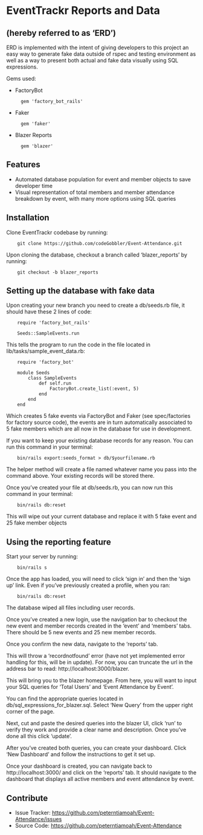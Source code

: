EventTrackr Reports and Data
============================
(hereby referred to as ‘ERD’)
-----------------------------

ERD is implemented with the intent of giving developers to this project an easy way to generate fake data outside of rspec and testing environment as well as a way to present both actual and fake data visually using SQL expressions.

Gems used:

- FactoryBot

		gem 'factory_bot_rails'

- Faker

		gem 'faker'

- Blazer Reports

		gem 'blazer'

Features
--------

- Automated database population for event and member objects to save developer time
- Visual representation of total members and member attendance breakdown by event, with many more options using SQL queries

Installation
------------

Clone EventTrackr codebase by running:

		git clone https://github.com/codeGobbler/Event-Attendance.git

Upon cloning the database, checkout a branch called ‘blazer_reports’ by running:

		git checkout -b blazer_reports

Setting up the database with fake data
--------------------------------------

Upon creating your new branch you need to create a db/seeds.rb file, it should have these 2 lines of code:

		require 'factory_bot_rails'

		Seeds::SampleEvents.run

This tells the program to run the code in the file located in lib/tasks/sample_event_data.rb:

		require 'factory_bot'

		module Seeds
			class SampleEvents
				def self.run
					FactoryBot.create_list(:event, 5)
				end
			end
		end

Which creates 5 fake events via FactoryBot and Faker (see spec/factories for factory source code), the events are in turn automatically associated to 5 fake members which are all now in the database for use in development.


If you want to keep your existing database records for any reason. You can run this command in your terminal:

		bin/rails export:seeds_format > db/$yourfilename.rb

The helper method will create a file named whatever name you pass into the command above. Your existing records will be stored there.


Once you’ve created your file at db/seeds.rb, you can now run this command in your terminal:

		bin/rails db:reset

This will wipe out your current database and replace it with 5 fake event and 25 fake member objects

Using the reporting feature
---------------------------

Start your server by running:

		bin/rails s

Once the app has loaded, you will need to click ‘sign in’ and then the ‘sign up’ link. Even if you’ve previously created a profile, when you ran:

		bin/rails db:reset

The database wiped all files including user records.

Once you’ve created a new login, use the navigation bar to checkout the new event and member records created in the ‘event’ and ‘members’ tabs. There should be 5 new events and 25 new member records.

Once you confirm the new data, navigate to the ‘reports’ tab.

This will throw a ‘recordnotfound’ error (have not yet implemented error handling for this, will be in update). For now, you can truncate the url in the address bar to read: http://localhost:3000/blazer.

This will bring you to the blazer homepage. From here, you will want to input your SQL queries for ‘Total Users’ and ‘Event Attendance by Event’. 

You can find the appropriate queries located in db/sql_expressions_for_blazer.sql. Select ‘New Query’ from the upper right corner of the page. 

Next, cut and paste the desired queries into the blazer UI, click ‘run’ to verify they work and provide a clear name and description. Once you’ve done all this click ‘update’.

After you’ve created both queries, you can create your dashboard. Click ‘New Dashboard’ and follow the instructions to get it set up.

Once your dashboard is created, you can navigate back to http://localhost:3000/ and click on the ‘reports’ tab. It should navigate to the dashboard that displays all active members and event attendance by event.


Contribute
----------

- Issue Tracker: https://github.com/peterntiamoah/Event-Attendance/issues
- Source Code: https://github.com/peterntiamoah/Event-Attendance
